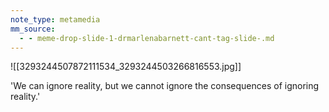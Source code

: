 ```yaml
---
note_type: metamedia
mm_source:
  - - meme-drop-slide-1-drmarlenabarnett-cant-tag-slide-.md
---
```


![[3293244507872111534_3293244503266816553.jpg]]

'We can ignore reality, but we
cannot ignore the consequences
of ignoring reality.'

